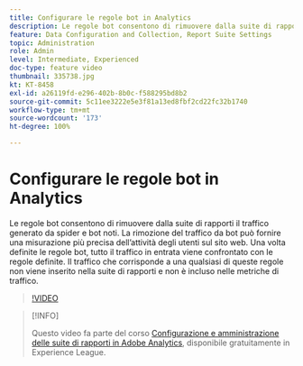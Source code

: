 ```yaml
---
title: Configurare le regole bot in Analytics
description: Le regole bot consentono di rimuovere dalla suite di rapporti il traffico generato da spider e bot noti. La rimozione del traffico da bot può fornire una misurazione più precisa dell’attività degli utenti sul sito web. Una volta definite le regole bot, tutto il traffico in entrata viene confrontato con le regole definite. Il traffico che corrisponde a una qualsiasi di queste regole non viene inserito nella suite di rapporti e non è incluso nelle metriche di traffico.
feature: Data Configuration and Collection, Report Suite Settings
topic: Administration
role: Admin
level: Intermediate, Experienced
doc-type: feature video
thumbnail: 335738.jpg
kt: KT-8458
exl-id: a26119fd-e296-402b-8b0c-f588295bd8b2
source-git-commit: 5c11ee3222e5e3f81a13ed8fbf2cd22fc32b1740
workflow-type: tm+mt
source-wordcount: '173'
ht-degree: 100%

---
```


# Configurare le regole bot in Analytics

Le regole bot consentono di rimuovere dalla suite di rapporti il traffico generato da spider e bot noti. La rimozione del traffico da bot può fornire una misurazione più precisa dell’attività degli utenti sul sito web. Una volta definite le regole bot, tutto il traffico in entrata viene confrontato con le regole definite. Il traffico che corrisponde a una qualsiasi di queste regole non viene inserito nella suite di rapporti e non è incluso nelle metriche di traffico.

>[!VIDEO](https://video.tv.adobe.com/v/335738/?quality=12&learn=on)

>[!INFO]
>
> Questo video fa parte del corso [Configurazione e amministrazione delle suite di rapporti in Adobe Analytics](https://experienceleague.adobe.com/?recommended=Analytics-A-1-2021.1.administration&amp;lang=it), disponibile gratuitamente in Experience League.